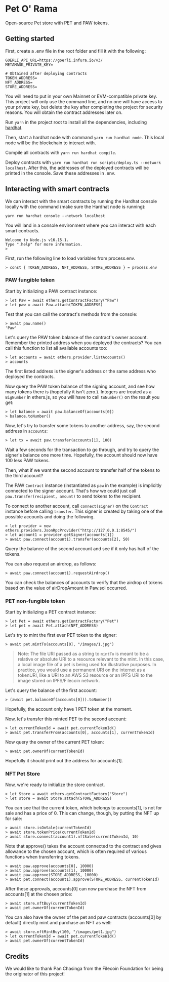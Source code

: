# Pet O' Rama

Open-source Pet store with PET and PAW tokens.

## Getting started

First, create a .env file in the root folder and fill it with the following:
```shell
GOERLI_API_URL=https://goerli.infura.io/v3/
METAMASK_PRIVATE_KEY=

# Obtained after deploying contracts
TOKEN_ADDRESS=
NFT_ADDRESS=
STORE_ADDRESS=
```

You will need to put in your own Mainnet or EVM-compatible private key.  This project will only use the command line, and no one will have access to your private key, but delete the key after completing the project for security reasons.  You will obtain the contract addresses later on.

Run `yarn` in the project root to install all the dependencies, including [hardhat](https://hardhat.org).

Then, start a hardhat node with command `yarn run hardhat node`. This local node will be the blockchain to interact with.

Compile all contracts with `yarn run hardhat compile`.

Deploy contracts with `yarn run hardhat run scripts/deploy.ts --network localhost`. After this, the addresses of the deployed contracts will be printed in the console. Save these addresses in .env.

## Interacting with smart contracts

We can interact with the smart contracts by running the Hardhat console locally with the command (make sure the Hardhat node is running):

```shell
yarn run hardhat console --network localhost
```

You will land in a console environment where you can interact with each smart contracts.

```shell
Welcome to Node.js v16.15.1.
Type ".help" for more information.
>
```

First, run the following line to load variables from process.env.
```shell
> const { TOKEN_ADDRESS, NFT_ADDRESS, STORE_ADDRESS } = process.env
```

### PAW fungible token

Start by initializing a PAW contract instance:

```shell
> let Paw = await ethers.getContractFactory("Paw")
> let paw = await Paw.attach(TOKEN_ADDRESS)
```

Test that you can call the contract's methods from the console:

```shell
> await paw.name()
'Paw'
```

Let's query the PAW token balance of the contract's owner account. Remember the printed address when you deployed the contracts? You can call this function to list all available accounts too:

```shell
> let accounts = await ethers.provider.listAccounts()
> accounts
```

The first listed address is the signer's address or the same address who deployed the contracts.

Now query the PAW token balance of the signing account, and see how many tokens there is (hopefully it isn't zero.). Integers are treated as a `BigNumber` in ethers.js, so you will have to call `toNumber()` on the result you get:

```shell
> let balance = await paw.balanceOf(accounts[0])
> balance.toNumber()
```

Now, let's try to transfer some tokens to another address, say, the second address in `accounts`:

```shell
> let tx = await paw.transfer(accounts[1], 100)
```

Wait a few seconds for the transaction to go through, and try to query the signer's balance one more time. Hopefully, the account should now have 100 less PAW tokens.

Then, what if we want the second account to transfer half of the tokens to the third account?

The PAW `Contract` instance (instantiated as `paw` in the example) is implicitly connected to the signer account. That's how we could just call `paw.transfer(recipient, amount)` to send tokens to the recipient.

To connect to another account, call `connect(signer)` on the `Contract` instance before calling `transfer`.
This signer is created by taking one of the possible accounts and doing the following.

```shell
> let provider = new ethers.providers.JsonRpcProvider("http://127.0.0.1:8545/")
> let account1 = provider.getSigner(accounts[1])
> await paw.connect(account1).transfer(accounts[2], 50)
```

Query the balance of the second account and see if it only has half of the tokens.

You can also request an airdrop, as follows:

```shell
> await paw.connect(account1).requestAirdrop()
```

You can check the balances of accounts to verify that the airdrop of tokens based on the value of airDropAmount in Paw.sol occurred.

### PET non-fungible token

Start by initializing a PET contract instance:

```shell
> let Pet = await ethers.getContractFactory("Pet")
> let pet = await Pet.attach(NFT_ADDRESS)
```

Let's try to mint the first ever PET token to the signer:

```shell
> await pet.mintTo(accounts[0], "/images/1.jpg")
```

> Note: The file URI passed as a string to `mintTo` is meant to be a relative or absolute URI to a resource relevant to the mint. In this case, a local image file of a pet is being used for illustrative purposes. In practice, you would use a permanent URI on the internet as a tokenURI, like a URI to an AWS S3 resource or an IPFS URI to the image stored on IPFS/Filecoin network.

Let's query the balance of the first account:

```shell
> (await pet.balanceOf(accounts[0])).toNumber()
```

Hopefully, the account only have 1 PET token at the moment.

Now, let's transfer this minted PET to the second account:

```shell
> let currentTokenId = await pet.currentTokenId()
> await pet.transferFrom(accounts[0], accounts[1], currentTokenId)
```

Now query the owner of the current PET token:

```shell
> await pet.ownerOf(currentTokenId)
```

Hopefully it should print out the address for accounts[1].

### NFT Pet Store

Now, we're ready to initialize the store contract.

```shell
> let Store = await ethers.getContractFactory("Store")
> let store = await Store.attach(STORE_ADDRESS)
```

You can see that the current token, which belongs to accounts[1], is not for sale and has a price of 0.  This can change, though, by putting the NFT up for sale:

```shell
> await store.isOnSale(currentTokenId)
> await store.tokenPrice(currentTokenId)
> await store.connect(account1).nftSale(currentTokenId, 10)
```

Note that approve() takes the account connected to the contract and gives allowance to the chosen account, which is often required of various functions when transferring tokens.

```shell
> await paw.approve(accounts[0], 10000)
> await paw.approve(accounts[1], 10000)
> await paw.approve(STORE_ADDRESS, 10000)
> await pet.connect(account1).approve(STORE_ADDRESS, currentTokenId)
```

After these approvals, accounts[0] can now purchase the NFT from accounts[1] at the chosen price:

```shell
> await store.nftBuy(currentTokenId)
> await pet.ownerOf(currentTokenId)
```

You can also have the owner of the pet and paw contracts (accounts[0] by default) directly mint and purchase an NFT as well:

```shell
> await store.nftMintBuy(100, "/images/pet1.jpg")
> let currentTokenId = await pet.currentTokenId()
> await pet.ownerOf(currentTokenId)
```

## Credits
We would like to thank Pan Chasinga from the Filecoin Foundation for being the originator of this project!